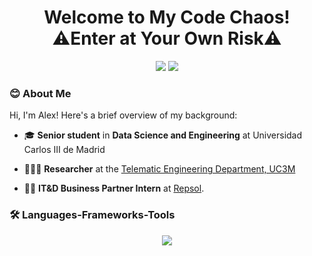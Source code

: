 <h1 align="center">Welcome to My Code Chaos!<br>⚠️Enter at Your Own Risk⚠️<br/> </h1> 
<div align="center"> 
    <a href="mailto:al.garcia636@gmail.com"><img src="https://img.shields.io/badge/Gmail-333333?style=for-the-badge&logo=gmail&logoColor=red" /></a>
    <a href="https://www.linkedin.com/in/alexgaarciia/" target="_blank"><img src="https://img.shields.io/badge/LinkedIn-0077B5?style=for-the-badge&logo=linkedin&logoColor=white" target="_blank" /></a>
</div>

### 😊 About Me
Hi, I'm Alex! Here's a brief overview of my background:

- 🎓 **Senior student** in **Data Science and Engineering** at Universidad Carlos III de Madrid
    
- 🧑🏻‍💻 **Researcher** at the [Telematic Engineering Department, UC3M](https://www.uc3m.es/telematic-engineering-department/home)

- 🧑‍💼 **IT&D Business Partner Intern** at [Repsol](https://www.repsol.com/en/index.cshtml).


 ### 🛠️ Languages-Frameworks-Tools
<p align="center">
    <img src="https://skillicons.dev/icons?i=python,r,html,css,js,nodejs,expressjs,mysql,mongodb,git,latex,pytorch" />
</p>
